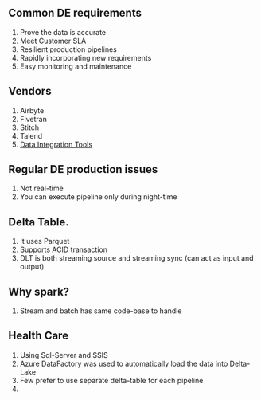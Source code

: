 ## Common DE requirements
1. Prove the data is accurate
2. Meet Customer SLA
3. Resilient production pipelines
4. Rapidly incorporating new requirements
5. Easy monitoring and maintenance

## Vendors
1. Airbyte
2. Fivetran
3. Stitch
4. Talend
5. [Data Integration Tools](https://www.gartner.com/reviews/market/data-integration-tools/compare/fivetran-vs-talend)

## Regular DE production issues
1. Not real-time
2. You can execute pipeline only during night-time

## Delta Table.
1. It uses Parquet
2. Supports ACID transaction
3. DLT is both streaming source and streaming sync (can act as input and output)

## Why spark?
1. Stream and batch has same code-base to handle

## Health Care
1. Using Sql-Server and SSIS
2. Azure DataFactory was used to automatically load the data into Delta-Lake
3. Few prefer to use separate delta-table for each pipeline
4. 